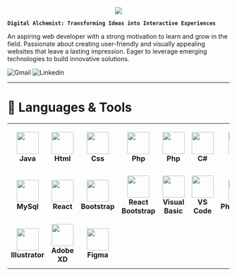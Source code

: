 <p align="center">
  <img width: 100% src="https://snipboard.io/xqCB4f.jpg"/>
</p>

**`Digital Alchemist: Transforming Ideas into Interactive Experiences`**

<p>
  An aspiring web developer with a strong motivation to learn and grow in the field. Passionate about creating user-friendly and visually appealing websites that leave a lasting   impression. Eager to leverage emerging technologies to build innovative solutions.
</p>

![Gmail](https://custom-icon-badges.demolab.com/badge/Gmail-D14836?style=for-the-badge&logo=gmail&logoColor=white)
![Linkedin](https://custom-icon-badges.demolab.com/badge/linkedin-%230077B5.svg?&style=for-the-badge&logo=linkedin&logoColor=white)

---

# 🔧 Languages & Tools

<table>
  <tr>
    <td align="center" height="110" width="110">
      <img width="50px" src="https://cdn.jsdelivr.net/gh/devicons/devicon/icons/java/java-original.svg"/>
    </br>
      <strong>Java</strong>
    </td>
    <td align="center" height="110" width="110">
      <img width="50px" src="https://cdn.jsdelivr.net/gh/devicons/devicon@latest/icons/html5/html5-plain.svg" />
      </br>
      <strong>Html</strong>
    </td>
     <td align="center" height="110" width="110">
      <img width="50px" src="https://cdn.jsdelivr.net/gh/devicons/devicon@latest/icons/css3/css3-plain.svg"/>
       </br>
       <strong>Css</strong>
    </td>
     <td align="center" height="110" width="110">
      <img width="50px" src="https://cdn.jsdelivr.net/gh/devicons/devicon@latest/icons/javascript/javascript-plain.svg" />
       </br>
       <strong>Php</strong>
    </td>
     <td align="center" height="110" width="110">
      <img width="50px" src="https://cdn.jsdelivr.net/gh/devicons/devicon@latest/icons/php/php-original.svg" />
       </br>
       <strong>Php</strong>
    </td>
    <td align="center" height="110" width="110">
      <img width="50px" src="https://cdn.jsdelivr.net/gh/devicons/devicon@latest/icons/csharp/csharp-plain.svg" />
      </br>
       <strong>C#</strong>
    </td>
    <td align="center" height="110" width="110">
      <img width="50px" src="https://cdn.jsdelivr.net/gh/devicons/devicon@latest/icons/cplusplus/cplusplus-plain.svg" />
      </br>
       <strong>C++</strong>
    </td>
  </tr>
  <tr>
        <td align="center" height="110" width="110">
      <img width="50px" src="https://cdn.jsdelivr.net/gh/devicons/devicon@latest/icons/mysql/mysql-original.svg" />
      </br>
       <strong>MySql</strong>
    </td>
         <td align="center" height="110" width="110">
      <img width="50px" src="https://cdn.jsdelivr.net/gh/devicons/devicon@latest/icons/react/react-original.svg" />
      </br>
       <strong>React</strong>
    </td>
    <td align="center" height="110" width="110">
      <img width="50px" src="https://cdn.jsdelivr.net/gh/devicons/devicon@latest/icons/bootstrap/bootstrap-original.svg" />
      </br>
       <strong>Bootstrap</strong>
    </td>
        <td align="center" height="110" width="110">
      <img width="50px" src="https://cdn.jsdelivr.net/gh/devicons/devicon@latest/icons/reactbootstrap/reactbootstrap-original.svg" />
          </br>
       <strong>React Bootstrap</strong>
    </td>
     <td align="center" height="110" width="110">
      <img width="50px" src="https://cdn.jsdelivr.net/gh/devicons/devicon@latest/icons/visualbasic/visualbasic-plain.svg" />
       </br>
       <strong>Visual Basic</strong>
    </td>
    <td align="center" height="110" width="110">
      <img width="50px" src="https://cdn.jsdelivr.net/gh/devicons/devicon@latest/icons/vscode/vscode-original.svg" />
      </br>
       <strong>VS Code</strong>
    </td>
     <td align="center" height="110" width="110">
      <img width="50px" src="https://cdn.jsdelivr.net/gh/devicons/devicon@latest/icons/photoshop/photoshop-original.svg" />
       </br>
       <strong>Photoshop</strong>
    </td>

  </tr>
  <tr>
        <td align="center" height="110" width="110">
      <img width="50px" src="https://cdn.jsdelivr.net/gh/devicons/devicon@latest/icons/illustrator/illustrator-plain.svg" />
      </br>
       <strong>Illustrator</strong>
    </td> 
      <td align="center" height="110" width="110">
      <img width="50px" src="https://cdn.jsdelivr.net/gh/devicons/devicon@latest/icons/xd/xd-original.svg" />
      </br>
       <strong>Adobe XD</strong>
    </td>
    <td align="center" height="110" width="110">
      <img width="50px" src="https://cdn.jsdelivr.net/gh/devicons/devicon@latest/icons/figma/figma-original.svg" />
      </br>
       <strong>Figma</strong>
    </td>
  </tr>
</table>
















